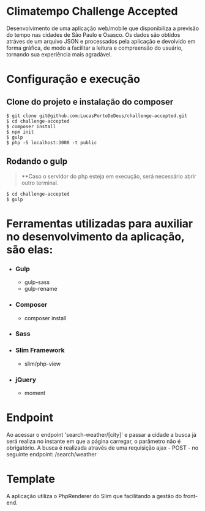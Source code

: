 # Climatempo Challenge Accepted

Desenvolvimento de uma aplicação web/mobile que disponibiliza a previsão do tempo nas cidades de São Paulo e Osasco. Os dados são obtidos atráves de um arquivo JSON e processados pela aplicação e devolvido em forma gráfica, de modo a facilitar a leitura e compreensão do usuário, tornando sua experiência mais agradável.


# Configuração e execução

## Clone do projeto e instalação do composer

```
$ git clone git@github.com:LucasPortoDeDeus/challenge-accepted.git
$ cd challenge-accepted
$ composer install
$ npm init
$ gulp
$ php -S localhost:3000 -t public
```

## Rodando o gulp
 > **Caso o servidor do php esteja em execução, será necessário abrir outro terminal.
```
$ cd challenge-accepted
$ gulp
```

# Ferramentas utilizadas para auxiliar no desenvolvimento da aplicação, são elas:

 - ### Gulp
    - gulp-sass
    - gulp-rename
 - ### Composer
    - composer install
 - ### Sass
 - ### Slim Framework
    - slim/php-view
 - ### jQuery
    - moment

# Endpoint
Ao acessar o endpoint 'search-weather/[city]' e passar a cidade a busca já será realiza no instante em que a página carregar, o parâmetro não é obrigatório. A busca é realizada através de uma requisição ajax - POST - no seguinte endpoint: /search/weather

# Template
A aplicação utiliza o PhpRenderer do Slim que facilitando a gestão do front-end.
